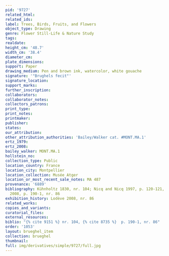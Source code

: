 ```yaml
---
pid: '9727'
related_html: 
related_ids: 
label: Trees, Birds, Fruits, and Flowers
object_type: Drawing
genre: Flower Still-Life & Nature Study
tags: 
realdate: 
height_cm: '48.7'
width_cm: '38.4'
diameter_cm: 
plate_dimensions: 
support: Paper
drawing_medium: Pen and brown ink, watercolor, white gouache
signature: '"Brughels fecit"'
signature_location: 
support_marks: 
further_inscription: 
collaborators: 
collaborator_notes: 
collectors_patrons: 
print_type: 
print_notes: 
printmaker: 
publisher: 
states: 
our_attribution: 
other_attribution_authorities: 'Bailey/Walker cat. #MONT.MA.1'
ertz_1979: 
ertz_2008: 
bailey_walker: MONT.MA.1
hollstein_no: 
collection_type: Public
location_country: France
location_city: Montpellier
location_collection: Musée Atger
location_or_most_recent_sale_notes: MA 487
provenance: '6889'
bibliography: Kühnholtz 1830, nr. 104; Nicq and Nicq 1997, p. 120-121, nr. 79; Lodève
  2008, p. 190-1, nr. 86
exhibition_history: Lodève 2008, nr. 86
related_works: 
copies_and_variants: 
curatorial_files: 
external_resources: 
biblio: "{% cite 9151 %} nr. 104, {% cite 8735 %}  p. 190-1, nr. 86"
order: '1053'
layout: brueghel_item
collection: brueghel
thumbnail: 
full: img/derivatives/simple/9727/full.jpg
---
```

